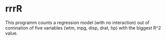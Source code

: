# rrrR

This programm counts a regression model (with no interaction) out of comination of five variables (wtm, mpg, disp, drat, hp) with the biggest R^2 value.
